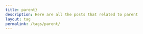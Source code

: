 ```yaml
---
title: parent}
description: Here are all the posts that related to parent
layout: tag
permalink: /tags/parent/
---
```

